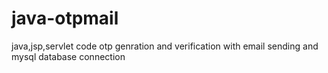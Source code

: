 # java-otpmail
java,jsp,servlet code otp genration and verification with email sending and mysql database connection 
